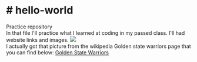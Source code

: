 <html>
  <head>
    <body>
<h1> # hello-world </h1>
<p>
Practice repository
<br>
In that file I'll practice what I learned at coding in my passed class. I'll had website links and images.
  <img src= "https://upload.wikimedia.org/wikipedia/en/thumb/0/01/Golden_State_Warriors_logo.svg/1200px-Golden_State_Warriors_logo.svg.png">
  <br>
  I actually got that picture from the wikipedia Golden state warriors page that you can find below:
  <a href="https://en.wikipedia.org/wiki/Golden_State_Warriors"> Golden State Warriors </a>
